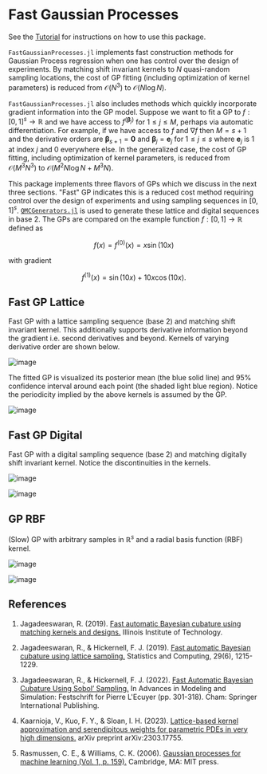 # Fast Gaussian Processes

See the [Tutorial](@ref) for instructions on how to use this package. 

`FastGaussianProcesses.jl` implements fast construction methods for Gaussian Process regression when one has control over the design of experiments. By matching shift invariant kernels to $N$ quasi-random sampling locations, the cost of GP fitting (including optimization of kernel parameters) is reduced from  $\mathcal{O}(N^3)$ to $\mathcal{O}(N \log N)$. 

`FastGaussianProcesses.jl` also includes methods which quickly incorporate gradient information into the GP model. Suppose we want to fit a GP to $f: [0,1]^s \to \mathbb{R}$ and we have access to $f^{(\boldsymbol{\beta}_j)}$ for $1 \leq j \leq M$, perhaps via automatic differentiation. For example, if we have access to $f$ and $\nabla f$ then $M=s+1$ and the derivative orders are $\boldsymbol{\beta}_{s+1} = \boldsymbol{0}$ and $\boldsymbol{\beta}_j = \boldsymbol{e}_j$ for $1 \leq j \leq s$ where $\boldsymbol{e}_j$ is $1$ at index $j$ and $0$ everywhere else. In the generalized case, the cost of GP fitting, including optimization of kernel parameters, is reduced from  $\mathcal{O}(M^3N^3)$ to $\mathcal{O}(M^2 N \log N + M^3 N)$. 

This package implements three flavors of GPs which we discuss in the next three sections. "Fast" GP indicates this is a reduced cost method requiring control over the design of experiments and using sampling sequences in $[0,1]^s$. [`QMCGenerators.jl`](https://github.com/alegresor/QMCGenerators.jl) is used to generate these lattice and digital sequences in base $2$. The GPs are compared on the example function $f:[0,1] \to \mathbb{R}$ defined as  

$$f(x) = f^{(0)}(x) = x\sin(10x)$$

with gradient 

$$f^{(1)}(x) = \sin(10x)+10x\cos(10x).$$


## Fast GP Lattice 

Fast GP with a lattice sampling sequence (base $2$) and matching shift invariant kernel. This additionally supports derivative information beyond the gradient i.e. second derivatives and beyond. Kernels of varying derivative order are shown below. 

![image](./assets/kernels.lines.latticeseqb2.svg)

The fitted GP is visualized its posterior mean (the blue solid line) and 95% confidence interval around each point (the shaded light blue region). Notice the periodicity implied by the above kernels is assumed by the GP.  

![image](./assets/gp.1s.latticeseqb2.svg)

## Fast GP Digital 

Fast GP with a digital sampling sequence (base $2$) and matching digitally shift invariant kernel. Notice the discontinuities in the kernels.

![image](./assets/kernels.lines.digitalseqb2g.svg)

![image](./assets/gp.1s.digitalseqb2g.svg)

## GP RBF

(Slow) GP with arbitrary samples in $\mathbb{R}^s$ and a radial basis function (RBF) kernel. 

![image](./assets/kernels.lines.rbf.svg)

![image](./assets/gp.1s.rbf.svg)


## References

1. Jagadeeswaran, R. (2019). [Fast automatic Bayesian cubature using matching kernels and designs.](https://www.proquest.com/openview/0497dd427a10e6f26123b7cf5f2960f4/1?casa_token=JZfU3Big1e8AAAAA:mHuoTtMTvWnTT8q6l3AoR-eTzbbXUVAFRzSLHK8JAdQh2vvKqG3XcI_j1VV7BLKYyT43aUavfv1Q&cbl=18750&diss=y&pq-origsite=gscholar&parentSessionId=b%2BkcutbmKeHFmJujGPqXFVjhQme%2FYaRlnpP6nqlcFAk%3D) Illinois Institute of Technology.

2. Jagadeeswaran, R., & Hickernell, F. J. (2019). [Fast automatic Bayesian cubature using lattice sampling.](https://link.springer.com/article/10.1007/s11222-019-09895-9) Statistics and Computing, 29(6), 1215-1229.

3. Jagadeeswaran, R., & Hickernell, F. J. (2022). [Fast Automatic Bayesian Cubature Using Sobol’ Sampling.](https://link.springer.com/chapter/10.1007/978-3-031-10193-9_15) In Advances in Modeling and Simulation: Festschrift for Pierre L'Ecuyer (pp. 301-318). Cham: Springer International Publishing.

4. Kaarnioja, V., Kuo, F. Y., & Sloan, I. H. (2023). [Lattice-based kernel approximation and serendipitous weights for parametric PDEs in very high dimensions.](https://arxiv.org/abs/2303.17755) arXiv preprint arXiv:2303.17755.

5. Rasmussen, C. E., & Williams, C. K. (2006). [Gaussian processes for machine learning (Vol. 1, p. 159).](https://gaussianprocess.org/gpml/) Cambridge, MA: MIT press.
